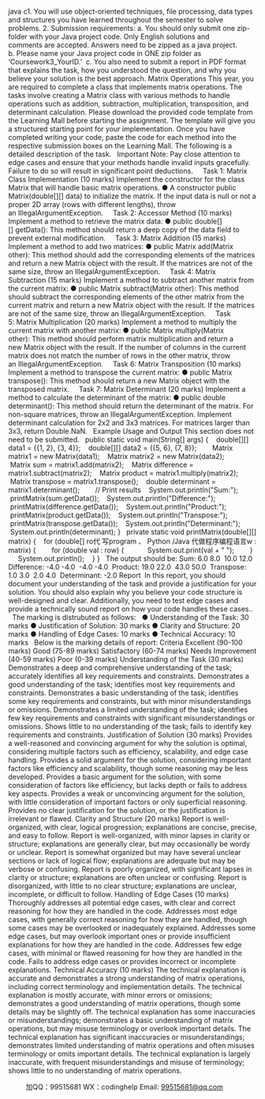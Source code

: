 java c1. You will use object-oriented techniques, file processing, data types and structures you have learned throughout the semester to solve problems.
2. Submission requirements:
a. You should only submit one zip-folder with your Java project code. Only English solutions and comments are accepted. Answers need to be zipped as a java project. 
b. Please name your Java project code in ONE zip folder as ‘Coursework3_YourID.’ 
c. You also need to submit a report in PDF format that explains the task, how you understood the question, and why you believe your solution is the best approach.
Matrix Operations
This year, you are required to complete a class that implements matrix operations. The tasks involve creating a Matrix class with various methods to handle operations such as addition, subtraction, multiplication, transposition, and determinant calculation. Please download the provided code template from the Learning Mall before starting the assignment. The template will give you a structured starting point for your implementation. Once you have completed writing your code, paste the code for each method into the respective submission boxes on the Learning Mall. The following is a detailed description of the task.
 
Important Note: Pay close attention to edge cases and ensure that your methods handle invalid inputs gracefully. Failure to do so will result in significant point deductions.
 
 
Task 1: Matrix Class Implementation (10 marks)
Implement the constructor for the class Matrix that will handle basic matrix operations.
● A constructor public Matrix(double[][] data) to initialize the matrix. If the input data is null or not a proper 2D array (rows with different lengths), throw an IllegalArgumentException.
 
 
Task 2: Accessor Method (10 marks)
Implement a method to retrieve the matrix data:
● public double[][] getData(): This method should return a deep copy of the data field to prevent external modification.
 
 
Task 3: Matrix Addition (15 marks)
Implement a method to add two matrices:
● public Matrix add(Matrix other): This method should add the corresponding elements of the matrices and return a new Matrix object with the result. If the matrices are not of the same size, throw an IllegalArgumentException.
 
 
Task 4: Matrix Subtraction (15 marks)
Implement a method to subtract another matrix from the current matrix:
● public Matrix subtract(Matrix other): This method should subtract the corresponding elements of the other matrix from the current matrix and return a new Matrix object with the result. If the matrices are not of the same size, throw an IllegalArgumentException.
 
 
Task 5: Matrix Multiplication (20 marks)
Implement a method to multiply the current matrix with another matrix:
● public Matrix multiply(Matrix other): This method should perform matrix multiplication and return a new Matrix object with the result. If the number of columns in the current matrix does not match the number of rows in the other matrix, throw an IllegalArgumentException.
 
 
Task 6: Matrix Transposition (10 marks)
Implement a method to transpose the current matrix:
● public Matrix transpose(): This method should return a new Matrix object with the transposed matrix.
 
 
Task 7: Matrix Determinant (20 marks)
Implement a method to calculate the determinant of the matrix:
● public double determinant(): This method should return the determinant of the matrix. For non-square matrices, throw an IllegalArgumentException. Implement determinant calculation for 2x2 and 3x3 matrices. For matrices larger than 3x3, return Double.NaN.
 
Example Usage and Output
This section does not need to be submitted.
 
public static void main(String[] args) {
   double[][] data1 = {{1, 2}, {3, 4}};
   double[][] data2 = {{5, 6}, {7, 8}};
   
   Matrix matrix1 = new Matrix(data1);
   Matrix matrix2 = new Matrix(data2);
   
   Matrix sum = matrix1.add(matrix2);
   Matrix difference = matrix1.subtract(matrix2);
   Matrix product = matrix1.multiply(matrix2);
   Matrix transpose = matrix1.transpose();
   double determinant = matrix1.determinant();
   
   // Print results
   System.out.println("Sum:");
   printMatrix(sum.getData());
   System.out.println("Difference:");
   printMatrix(difference.getData());
   System.out.println("Product:");
   printMatrix(product.getData());
   System.out.println("Transpose:");
   printMatrix(transpose.getData());
   System.out.println("Determinant:");
   System.out.println(determinant);
}
 
private static void printMatrix(double[][] matrix) {
   for (double[] ro代 写program 、 Python /Java
代做程序编程语言w : matrix) {
       for (double val : row) {
           System.out.print(val + " ");
       }
       System.out.println();
   }
}
 
The output should be:
Sum:
6.0 8.0 
10.0 12.0 
Difference:
-4.0 -4.0 
-4.0 -4.0 
Product:
19.0 22.0 
43.0 50.0 
Transpose:
1.0 3.0 
2.0 4.0 
Determinant:
-2.0
Report 
In this report, you should document your understanding of the task and provide a justification for your solution. You should also explain why you believe your code structure is well-designed and clear. Additionally, you need to test edge cases and provide a technically sound report on how your code handles these cases.. 
 
The marking is distrubuted as follows:
 
● Understanding of the Task: 30 marks
● Justification of Solution: 30 marks
● Clarity and Structure: 20 marks
● Handling of Edge Cases: 10 marks
● Technical Accuracy: 10 marks
 
Below is the marking details of report:
Criteria	Excellent (90-100 marks)	Good (75-89 marks)	Satisfactory (60-74 marks)	Needs Improvement (40-59 marks)	Poor (0-39 marks)
Understanding of the Task (30 marks)	Demonstrates a deep and comprehensive understanding of the task; accurately identifies all key requirements and constraints.	Demonstrates a good understanding of the task; identifies most key requirements and constraints.	Demonstrates a basic understanding of the task; identifies some key requirements and constraints, but with minor misunderstandings or omissions.	Demonstrates a limited understanding of the task; identifies few key requirements and constraints with significant misunderstandings or omissions.	Shows little to no understanding of the task; fails to identify key requirements and constraints.
Justification of Solution (30 marks)	Provides a well-reasoned and convincing argument for why the solution is optimal, considering multiple factors such as efficiency, scalability, and edge case handling.	Provides a solid argument for the solution, considering important factors like efficiency and scalability, though some reasoning may be less developed.	Provides a basic argument for the solution, with some consideration of factors like efficiency, but lacks depth or fails to address key aspects.	Provides a weak or unconvincing argument for the solution, with little consideration of important factors or only superficial reasoning.	Provides no clear justification for the solution, or the justification is irrelevant or flawed.
Clarity and Structure (20 marks)	Report is well-organized, with clear, logical progression; explanations are concise, precise, and easy to follow.	Report is well-organized, with minor lapses in clarity or structure; explanations are generally clear, but may occasionally be wordy or unclear.	Report is somewhat organized but may have several unclear sections or lack of logical flow; explanations are adequate but may be verbose or confusing.	Report is poorly organized, with significant lapses in clarity or structure; explanations are often unclear or confusing.	Report is disorganized, with little to no clear structure; explanations are unclear, incomplete, or difficult to follow.
Handling of Edge Cases (10 marks)	Thoroughly addresses all potential edge cases, with clear and correct reasoning for how they are handled in the code.	Addresses most edge cases, with generally correct reasoning for how they are handled, though some cases may be overlooked or inadequately explained.	Addresses some edge cases, but may overlook important ones or provide insufficient explanations for how they are handled in the code.	Addresses few edge cases, with minimal or flawed reasoning for how they are handled in the code.	Fails to address edge cases or provides incorrect or incomplete explanations.
Technical Accuracy (10 marks)	The technical explanation is accurate and demonstrates a strong understanding of matrix operations, including correct terminology and implementation details.	The technical explanation is mostly accurate, with minor errors or omissions; demonstrates a good understanding of matrix operations, though some details may be slightly off.	The technical explanation has some inaccuracies or misunderstandings; demonstrates a basic understanding of matrix operations, but may misuse terminology or overlook important details.	The technical explanation has significant inaccuracies or misunderstandings; demonstrates limited understanding of matrix operations and often misuses terminology or omits important details.	The technical explanation is largely inaccurate, with frequent misunderstandings and misuse of terminology; shows little to no understanding of matrix operations.

         
加QQ：99515681  WX：codinghelp  Email: 99515681@qq.com
